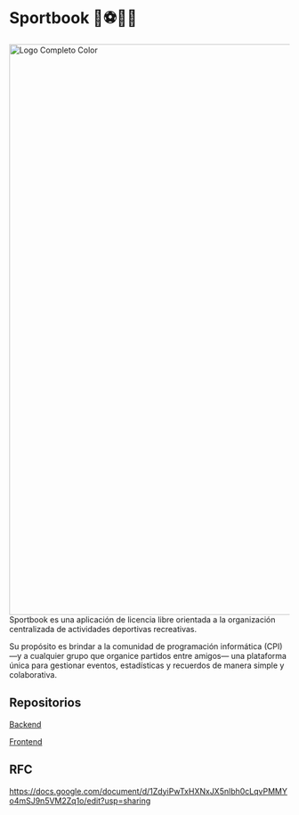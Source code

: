# Sportbook 📒⚽🏐🎾

<img width="1024" height="1024" alt="Logo Completo Color" src="https://github.com/user-attachments/assets/a2579249-2975-4d9c-b260-58c5dfc82ceb" />
Sportbook es una aplicación de licencia libre orientada a la organización centralizada de actividades deportivas recreativas.

Su propósito es brindar a la comunidad de programación informática (CPI) —y a cualquier grupo que organice partidos entre amigos— una plataforma única para gestionar eventos, estadísticas y recuerdos de manera simple y colaborativa.

## Repositorios

[Backend](https://github.com/fabianfrangella/sportbook-backend)

[Frontend](https://github.com/aarongutierrez08/sportbook-frontend)

## RFC

https://docs.google.com/document/d/1ZdyiPwTxHXNxJX5nlbh0cLqvPMMYo4mSJ9n5VM2Zq1o/edit?usp=sharing
